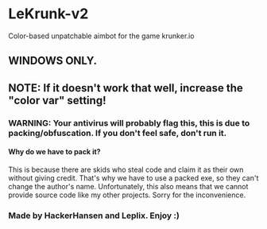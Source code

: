 # LeKrunk-v2
Color-based unpatchable aimbot for the game krunker.io

## WINDOWS ONLY. 

## NOTE: If it doesn't work that well, increase the "color var" setting! 

### WARNING: Your antivirus will probably flag this, this is due to packing/obfuscation. If you don't feel safe, don't run it. 

#### Why do we have to pack it? 

This is because there are skids who steal code and claim it as their own without giving credit. That's why we have to use a packed exe, so they can't change the author's name. Unfortunately, this also means that we cannot provide source code like my other projects. Sorry for the inconvenience. 

### Made by HackerHansen and Leplix. Enjoy :) 
